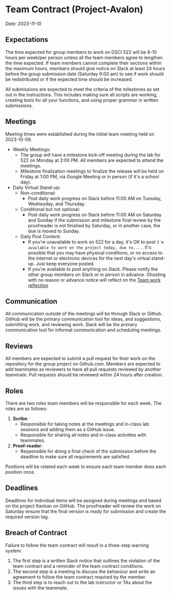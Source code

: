 # Team Contract (Project-Avalon)

_Date: 2023-11-10_

## Expectations

The time expected for group members to work on DSCI 522 will be 8-10 hours per week/per person unless all the team members agree to lengthen the time expected. If team members cannot complete their sections within the maximum hours, members should give notice on Slack at least 24 hours before the group submission date (Saturday 6:00 am) to see if work should be redistributed or if the expected time should be increased.

All submissions are expected to meet the criteria of the milestones as set out in the instructions. This includes making sure all scripts are working, creating tests for all your functions, and using proper grammar in written submissions.

## Meetings

Meeting times were established during the initial team meeting held on 2023-10-09. 

- Weekly Meetings:
   - The group will have a milestone kick-off meeting during the lab for 522 on Monday at 2:00 PM. All members are expected to attend the meetings.
   - Milestone finalization meetings to finalize the release will be held on Friday at 1:00 PM, via Google Meeting or in person (if it's a school day).
- Daily Virtual Stand-up:
   - Non-conditional:
      - Post daily work progress on Slack before 11:00 AM on Tuesday, Wednesday, and Thursday.
   - Conditional but not optional:
      - Post daily work progress on Slack before 11:00 AM on Saturday and Sunday if the submission and milestone final review by the proofreader is not finished by Saturday, or in another case, the due is moved to Sunday.
   - Daily Post Content:
     - If you're unavailable to work on 522 for a day, it's OK to post `I'm available to work on the project today, due to....`. It's possible that you may have physical conditions, or no access to the internet or electronic devices for the next day's virtual stand-up. Just keep everyone posted.
     - If you're available to post anything on Slack. Please notify the other group members on Slack or in person in advance. Ghosting with no reason or advance notice will reflect on the [Team work reflection](https://www.gradescope.ca/courses/12442)

## Communication

All communication outside of the meetings will be through Slack or Github. GitHub will be the primary communication tool for ideas, and suggestions, submitting work, and reviewing work. Slack will be the primary communication tool for informal communication and scheduling meetings.

## Reviews

All members are expected to submit a pull request for their work on the repository for the group project on Github.com. Members are expected to add teammates as reviewers to have all pull requests reviewed by another teammate. Pull requests should be reviewed within 24 hours after creation.

## Roles

There are two roles team members will be responsible for each week. The roles are as follows:
1. **Scribe**:
   - Responsible for taking notes at the meetings and in-class lab sessions and adding them as a GitHub issue.
   - Responsible for sharing all notes and in-class activities with teammates.
2. **Proof-reader**:
   - Responsible for doing a final check of the submission before the deadline to make sure all requirements are satisfied.

Positions will be rotated each week to ensure each team member does each position once.

## Deadlines

Deadlines for individual items will be assigned during meetings and based on the project Kanban on GitHub. The proofreader will review the work on Saturday ensure that the final version is ready for submission and create the required version tag.

## Breach of Contract

Failure to follow the team contract will result in a three-step warning system:
1. The first step is a written Slack notice that outlines the violation of the team contract and a reminder of the team contract conditions.
2. The second step is a meeting to discuss the behaviour and write an agreement to follow the team contract required by the member.
3. The third step is to reach out to the lab instructor or TAs about the issues with the teammate.
